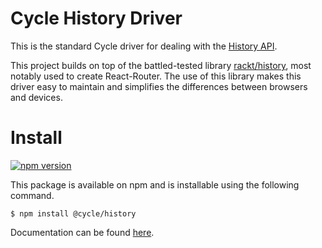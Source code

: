 # Cycle History Driver

This is the standard Cycle driver for dealing with the [History API](https://developer.mozilla.org/en-US/docs/Web/API/History_API).

This project builds on top of the battled-tested library [rackt/history](https://github.com/rackt/history), most notably used to create React-Router. The use of this library makes this driver easy to maintain and simplifies the differences between browsers and devices.

# Install
[![npm version](https://badge.fury.io/js/%40cycle%2Fhistory.svg)](https://badge.fury.io/js/%40cycle%2Fhistory)

This package is available on npm and is installable using the following command.
```
$ npm install @cycle/history
```

Documentation can be found  [here](https://github.com/cyclejs/cycle-history/tree/master/docs/).
